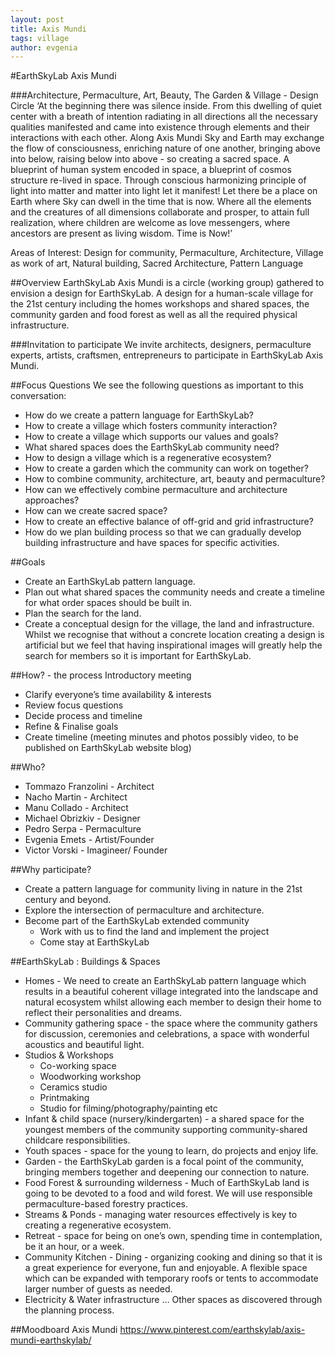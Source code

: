 ```yaml
---
layout: post
title: Axis Mundi
tags: village
author: evgenia
---
```


#EarthSkyLab Axis Mundi

###Architecture, Permaculture, Art, Beauty, The Garden & Village - Design Circle
‘At the beginning there was silence inside. From this dwelling of quiet center with a breath of intention radiating in all directions all the necessary qualities manifested and came into existence through elements and their interactions with each other. Along Axis Mundi Sky and Earth may exchange the flow of consciousness, enriching nature of one another, bringing above into below, raising below into above - so creating a sacred space. A blueprint of human system encoded in space, a blueprint of cosmos structure re-lived in space. Through conscious harmonizing principle of light into matter and matter into light let it manifest! Let there be a place on Earth where Sky can dwell in the time that is now. Where all the elements and the creatures of all dimensions collaborate and prosper, to attain full realization, where children are welcome as love messengers, where ancestors are present as living wisdom. 
Time is Now!’

Areas of Interest: Design for community, Permaculture, Architecture, Village as work of art, Natural building, Sacred Architecture, Pattern Language

##Overview
EarthSkyLab Axis Mundi is a circle (working group) gathered to envision a design for EarthSkyLab. A design for a human-scale village for the 21st century including the homes workshops and shared spaces, the community garden and food forest as well as all the required physical infrastructure.

###Invitation to participate
We invite architects, designers, permaculture experts, artists, craftsmen, entrepreneurs to participate in EarthSkyLab Axis Mundi. 

##Focus Questions
We see the following questions as important to this conversation:
* How do we create a pattern language for EarthSkyLab?
* How to create a village which fosters community interaction?
* How to create a village which supports our values and goals?
* What shared spaces does the EarthSkyLab community need?
* How to design a village which is a regenerative ecosystem?
* How to create a garden which the community can work on together?
* How to combine community, architecture, art, beauty and permaculture?
* How can we effectively combine permaculture and architecture approaches?
* How can we create sacred space?
* How to create an effective balance of off-grid and grid infrastructure?
* How do we plan building process so that we can gradually develop building infrastructure and have spaces for specific activities.

##Goals
* Create an EarthSkyLab pattern language.
* Plan out what shared spaces the community needs and create a timeline for what order spaces should be built in.
* Plan the search for the land.
* Create a conceptual design for the village, the land and infrastructure.
Whilst we recognise that without a concrete location creating a design is artificial but we feel that having inspirational images will greatly help the search for members so it is important for EarthSkyLab.

##How? - the process
Introductory meeting
* Clarify everyone’s time availability & interests
* Review focus questions
* Decide process and timeline
* Refine & Finalise goals
* Create timeline
(meeting minutes and photos possibly video, to be published on EarthSkyLab website blog)

##Who?
* Tommazo Franzolini - Architect
* Nacho Martin - Architect
* Manu Collado - Architect
* Michael Obrizkiv - Designer
* Pedro Serpa - Permaculture
* Evgenia Emets - Artist/Founder
* Victor Vorski - Imagineer/ Founder

##Why participate?
* Create a pattern language for community living in nature in the 21st century and beyond.
* Explore the intersection of permaculture and architecture.
* Become part of the EarthSkyLab extended community 
  *  Work with us to find the land and implement the project
  *  Come stay at EarthSkyLab

##EarthSkyLab : Buildings & Spaces
* Homes - We need to create an EarthSkyLab pattern language which results in a beautiful coherent village integrated into the landscape and natural ecosystem whilst allowing each member to design their home to reflect their personalities and dreams.
* Community gathering space - the space where the community gathers for discussion, ceremonies and celebrations, a space with wonderful acoustics and beautiful light.
* Studios & Workshops
  * Co-working space
  * Woodworking workshop
  * Ceramics studio
  * Printmaking
  * Studio for filming/photography/painting etc
* Infant & child space (nursery/kindergarten) - a shared space for the youngest members of the community supporting community-shared childcare responsibilities.
* Youth spaces - space for the young to learn, do projects and enjoy life.
* Garden - the EarthSkyLab garden is a focal point of the community, bringing members together and deepening our connection to nature.
* Food Forest & surrounding wilderness - Much of EarthSkyLab land is going to be devoted to a food and wild forest. We will use responsible permaculture-based forestry practices.
* Streams & Ponds - managing water resources effectively is key to creating a regenerative ecosystem. 
* Retreat - space for being on one’s own, spending time in contemplation, be it an hour, or a week. 
* Community Kitchen - Dining - organizing cooking and dining so that it is a great experience for everyone, fun and enjoyable. A flexible space which can be expanded with temporary roofs or tents to accommodate larger number of guests as needed.
* Electricity & Water infrastructure
… Other spaces as discovered through the planning process.

##Moodboard Axis Mundi 
https://www.pinterest.com/earthskylab/axis-mundi-earthskylab/


